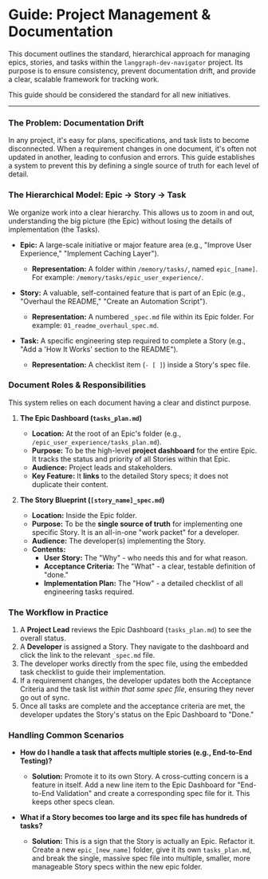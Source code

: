 # Guide: Project Management & Documentation

This document outlines the standard, hierarchical approach for managing epics, stories, and tasks within the `langgraph-dev-navigator` project. Its purpose is to ensure consistency, prevent documentation drift, and provide a clear, scalable framework for tracking work.

This guide should be considered the standard for all new initiatives.

---

### The Problem: Documentation Drift

In any project, it's easy for plans, specifications, and task lists to become disconnected. When a requirement changes in one document, it's often not updated in another, leading to confusion and errors. This guide establishes a system to prevent this by defining a single source of truth for each level of detail.

### The Hierarchical Model: Epic -> Story -> Task

We organize work into a clear hierarchy. This allows us to zoom in and out, understanding the big picture (the Epic) without losing the details of implementation (the Tasks).

*   **Epic:** A large-scale initiative or major feature area (e.g., "Improve User Experience," "Implement Caching Layer").
    *   **Representation:** A folder within `/memory/tasks/`, named `epic_[name]`. For example: `/memory/tasks/epic_user_experience/`.

*   **Story:** A valuable, self-contained feature that is part of an Epic (e.g., "Overhaul the README," "Create an Automation Script").
    *   **Representation:** A numbered `_spec.md` file within its Epic folder. For example: `01_readme_overhaul_spec.md`.

*   **Task:** A specific engineering step required to complete a Story (e.g., "Add a 'How It Works' section to the README").
    *   **Representation:** A checklist item (`- [ ]`) inside a Story's spec file.

### Document Roles & Responsibilities

This system relies on each document having a clear and distinct purpose.

1.  **The Epic Dashboard (`tasks_plan.md`)**
    *   **Location:** At the root of an Epic's folder (e.g., `/epic_user_experience/tasks_plan.md`).
    *   **Purpose:** To be the high-level **project dashboard** for the entire Epic. It tracks the status and priority of all Stories within that Epic.
    *   **Audience:** Project leads and stakeholders.
    *   **Key Feature:** It **links** to the detailed Story specs; it does not duplicate their content.

2.  **The Story Blueprint (`[story_name]_spec.md`)**
    *   **Location:** Inside the Epic folder.
    *   **Purpose:** To be the **single source of truth** for implementing one specific Story. It is an all-in-one "work packet" for a developer.
    *   **Audience:** The developer(s) implementing the Story.
    *   **Contents:**
        *   **User Story:** The "Why" - who needs this and for what reason.
        *   **Acceptance Criteria:** The "What" - a clear, testable definition of "done."
        *   **Implementation Plan:** The "How" - a detailed checklist of all engineering tasks required.

### The Workflow in Practice

1.  A **Project Lead** reviews the Epic Dashboard (`tasks_plan.md`) to see the overall status.
2.  A **Developer** is assigned a Story. They navigate to the dashboard and click the link to the relevant `_spec.md` file.
3.  The developer works directly from the spec file, using the embedded task checklist to guide their implementation.
4.  If a requirement changes, the developer updates both the Acceptance Criteria and the task list *within that same spec file*, ensuring they never go out of sync.
5.  Once all tasks are complete and the acceptance criteria are met, the developer updates the Story's status on the Epic Dashboard to "Done."

### Handling Common Scenarios

*   **How do I handle a task that affects multiple stories (e.g., End-to-End Testing)?**
    *   **Solution:** Promote it to its own Story. A cross-cutting concern is a feature in itself. Add a new line item to the Epic Dashboard for "End-to-End Validation" and create a corresponding spec file for it. This keeps other specs clean.

*   **What if a Story becomes too large and its spec file has hundreds of tasks?**
    *   **Solution:** This is a sign that the Story is actually an Epic. Refactor it. Create a new `epic_[new_name]` folder, give it its own `tasks_plan.md`, and break the single, massive spec file into multiple, smaller, more manageable Story specs within the new epic folder.

